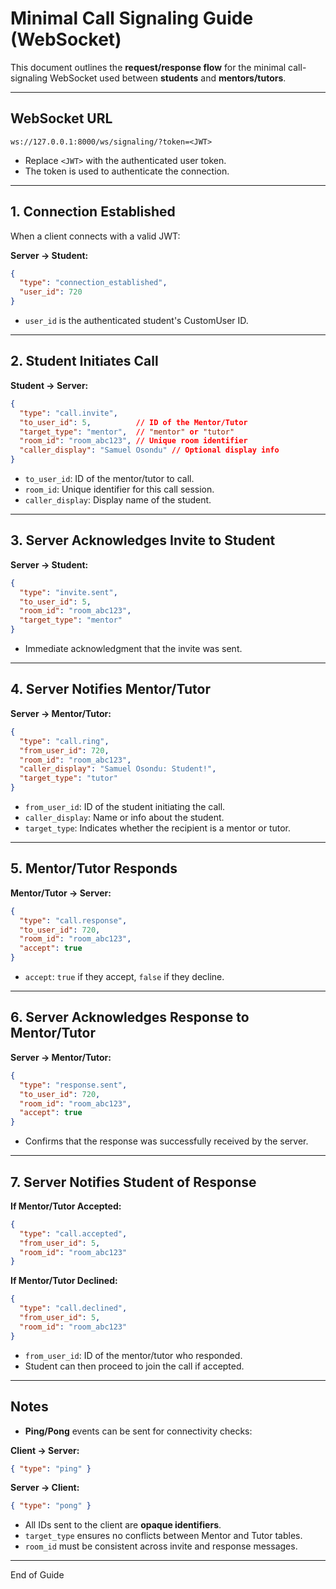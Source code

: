 # Minimal Call Signaling Guide (WebSocket)

This document outlines the **request/response flow** for the minimal call-signaling WebSocket used between **students** and **mentors/tutors**.

---

## WebSocket URL

```text
ws://127.0.0.1:8000/ws/signaling/?token=<JWT>
```

- Replace `<JWT>` with the authenticated user token.
- The token is used to authenticate the connection.

---

## 1. Connection Established

When a client connects with a valid JWT:

**Server → Student:**

```json
{
  "type": "connection_established",
  "user_id": 720
}
```

- `user_id` is the authenticated student's CustomUser ID.

---

## 2. Student Initiates Call

**Student → Server:**

```json
{
  "type": "call.invite",
  "to_user_id": 5,          // ID of the Mentor/Tutor
  "target_type": "mentor",  // "mentor" or "tutor"
  "room_id": "room_abc123", // Unique room identifier
  "caller_display": "Samuel Osondu" // Optional display info
}
```

- `to_user_id`: ID of the mentor/tutor to call.
- `room_id`: Unique identifier for this call session.
- `caller_display`: Display name of the student.

---

## 3. Server Acknowledges Invite to Student

**Server → Student:**

```json
{
  "type": "invite.sent",
  "to_user_id": 5,
  "room_id": "room_abc123",
  "target_type": "mentor"
}
```

- Immediate acknowledgment that the invite was sent.

---

## 4. Server Notifies Mentor/Tutor

**Server → Mentor/Tutor:**

```json
{
  "type": "call.ring",
  "from_user_id": 720,
  "room_id": "room_abc123",
  "caller_display": "Samuel Osondu: Student!",
  "target_type": "tutor"
}
```

- `from_user_id`: ID of the student initiating the call.
- `caller_display`: Name or info about the student.
- `target_type`: Indicates whether the recipient is a mentor or tutor.

---

## 5. Mentor/Tutor Responds

**Mentor/Tutor → Server:**

```json
{
  "type": "call.response",
  "to_user_id": 720,
  "room_id": "room_abc123",
  "accept": true
}
```

- `accept`: `true` if they accept, `false` if they decline.

---

## 6. Server Acknowledges Response to Mentor/Tutor

**Server → Mentor/Tutor:**

```json
{
  "type": "response.sent",
  "to_user_id": 720,
  "room_id": "room_abc123",
  "accept": true
}
```

- Confirms that the response was successfully received by the server.

---

## 7. Server Notifies Student of Response

**If Mentor/Tutor Accepted:**

```json
{
  "type": "call.accepted",
  "from_user_id": 5,
  "room_id": "room_abc123"
}
```

**If Mentor/Tutor Declined:**

```json
{
  "type": "call.declined",
  "from_user_id": 5,
  "room_id": "room_abc123"
}
```

- `from_user_id`: ID of the mentor/tutor who responded.
- Student can then proceed to join the call if accepted.

---

## Notes

- **Ping/Pong** events can be sent for connectivity checks:

**Client → Server:**

```json
{ "type": "ping" }
```

**Server → Client:**

```json
{ "type": "pong" }
```

- All IDs sent to the client are **opaque identifiers**.
- `target_type` ensures no conflicts between Mentor and Tutor tables.
- `room_id` must be consistent across invite and response messages.

---

End of Guide

